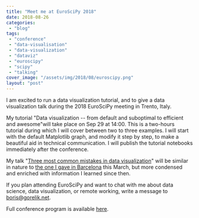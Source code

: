 ```yaml
---
title: "Meet me at EuroSciPy 2018"
date: 2018-08-26
categories: 
 - "blog"
tags: 
 - "conference"
 - "data-visualisation"
 - "data-visualization"
 - "dataviz"
 - "euroscipy"
 - "scipy"
 - "talking"
cover_image: "/assets/img/2018/08/euroscipy.png"
layout: "post"
---
```


I am excited to run a data visualization tutorial, and to give a data visualization talk during the 2018 EuroSciPy meeting in Trento, Italy.

My tutorial "Data visualization -- from default and suboptimal to efficient and awesome"will take place on Sep 29 at 14:00. This is a two-hours tutorial during which I will cover between two to three examples. I will start with the default Matplotlib graph, and modify it step by step, to make a beautiful aid in technical communication. I will publish the tutorial notebooks immediately after the conference.

My talk "[Three most common mistakes in data visualization](https://www.euroscipy.org/2018/descriptions/Three%20most%20common%20mistakes%20in%20data%20visualization.html)" will be similar in nature to [the one I gave in Barcelona](http://gorelik.net/2018/03/21/three-most-common-mistakes-in-data-visualization-%e2%80%a8and-how-to-avoid-them-now-the-slides/) this March, but more condensed and enriched with information I learned since then.

If you plan attending EuroSciPy and want to chat with me about data science, data visualization, or remote working, write a message to [<boris@gorelik.net>](mailto:boris@gorelik.net).

Full conference program is available [here](https://www.euroscipy.org/2018/program.html).
